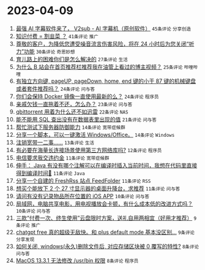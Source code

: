 # 2023-04-09

1. [最强 AI 字幕软件来了， V2sub - AI 字幕机（原创软件）](https://www.v2ex.com/t/930940) `45条评论` `分享创造`
1. [知识付费 = 割韭菜 ？](https://www.v2ex.com/t/930987) `41条评论` `推广`
1. [尊敬的客户，为降低您遭受噪音流言伤害风险，将在 24 小时后为您关闭“听力”功能](https://www.v2ex.com/t/930926) `30条评论` `奇思妙想`
1. [育儿路上的困难你们是怎么解决的](https://www.v2ex.com/t/930980) `27条评论` `生活`
1. [为什么 B 站会在首页推荐栏推荐我在油管上看过的博主视频？](https://www.v2ex.com/t/931002) `25条评论` `哔哩哔哩`
1. [有独立方向键, pageUP, pageDown, home, end 键的小于 87 键的机械键盘或者套件推荐吗？](https://www.v2ex.com/t/930925) `24条评论` `问与答`
1. [你们会保持 Docker 镜像一直使用最新的么？](https://www.v2ex.com/t/930997) `24条评论` `程序员`
1. [亲戚欠钱一直拖着不还，怎么办？](https://www.v2ex.com/t/931022) `23条评论` `问与答`
1. [qbittorrent 用着为什么还不如迅雷](https://www.v2ex.com/t/931044) `22条评论` `NAS`
1. [能不能用 SQL 查出没有在数据表里出现的值](https://www.v2ex.com/t/930970) `21条评论` `问与答`
1. [帮忙测试下服务器防御能力](https://www.v2ex.com/t/930967) `14条评论` `宽带症候群`
1. [分享一个脚本，可以一键激活 Windows/Office。](https://www.v2ex.com/t/930945) `14条评论` `Windows`
1. [注销宽带一二事……](https://www.v2ex.com/t/931027) `13条评论` `生活`
1. [有必要在海量长连接场景使用第三方网络库吗?](https://www.v2ex.com/t/930943) `12条评论` `程序员`
1. [电信要求我交违约金](https://www.v2ex.com/t/930981) `11条评论` `宽带症候群`
1. [伸手： Java 有没有哪个注解可以在编译时插入当前时间，我想在代码里直接得到编译时间🤔](https://www.v2ex.com/t/930978) `11条评论` `Java`
1. [分享一个自建的 FreshRss 站点 FeedFolder](https://www.v2ex.com/t/930932) `11条评论` `RSS`
1. [想买个能放下 2 个 27 寸显示器的桌面升降台，求推荐](https://www.v2ex.com/t/930928) `11条评论` `问与答`
1. [请问有没有记录物品所在位置的 iOS APP](https://www.v2ex.com/t/930952) `10条评论` `问与答`
1. [局域网，电脑共享电影，用电视播放会卡顿，有什么成本低的改进方式吗？](https://www.v2ex.com/t/930948) `10条评论` `问与答`
1. [三款“付费一次、终生使用”云盘限时方案，送礼自用两相宜（好用才推荐）](https://www.v2ex.com/t/931000) `9条评论` `推广`
1. [chatgpt free 真的超级无敌快。和 plus default mode 基本没区别...](https://www.v2ex.com/t/930982) `9条评论` `分享发现`
1. [如何关闭, windows(永久)删除文件后, 对应存储区块被 0 覆写的特性?](https://www.v2ex.com/t/930990) `8条评论` `问与答`
1. [MacOS 13.3.1 无法修改 /usr/bin 权限](https://www.v2ex.com/t/930939) `8条评论` `程序员`
